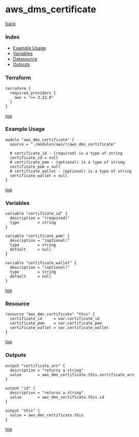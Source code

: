 # aws_dms_certificate

[back](../aws.md)

### Index

- [Example Usage](#example-usage)
- [Variables](#variables)
- [Datasource](#datasource)
- [Outputs](#outputs)

### Terraform

```hcl
terraform {
  required_providers {
    aws = ">= 3.22.0"
  }
}
```

[top](#index)

### Example Usage

```hcl
module "aws_dms_certificate" {
  source = "./modules/aws/r/aws_dms_certificate"

  # certificate_id - (required) is a type of string
  certificate_id = null
  # certificate_pem - (optional) is a type of string
  certificate_pem = null
  # certificate_wallet - (optional) is a type of string
  certificate_wallet = null
}
```

[top](#index)

### Variables

```hcl
variable "certificate_id" {
  description = "(required)"
  type        = string
}

variable "certificate_pem" {
  description = "(optional)"
  type        = string
  default     = null
}

variable "certificate_wallet" {
  description = "(optional)"
  type        = string
  default     = null
}
```

[top](#index)

### Resource

```hcl
resource "aws_dms_certificate" "this" {
  certificate_id     = var.certificate_id
  certificate_pem    = var.certificate_pem
  certificate_wallet = var.certificate_wallet
}
```

[top](#index)

### Outputs

```hcl
output "certificate_arn" {
  description = "returns a string"
  value       = aws_dms_certificate.this.certificate_arn
}

output "id" {
  description = "returns a string"
  value       = aws_dms_certificate.this.id
}

output "this" {
  value = aws_dms_certificate.this
}
```

[top](#index)
